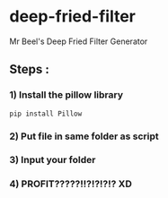 # deep-fried-filter 
Mr Beel's Deep Fried Filter Generator

## Steps :
### 1) Install the pillow library

```
pip install Pillow
```

### 2) Put file in same folder as script

### 3) Input your folder

### 4) PROFIT?????!!?!?!?!? XD
